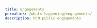 ```yaml
---
title: Engagements
permalink: /whats-happening/engagements/
description: PCN public engagements
---
```

